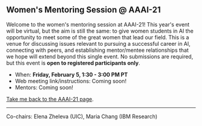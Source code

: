 ## Women's Mentoring Session @ AAAI-21

Welcome to the women's mentoring session at AAAI-21! This year's event will be virtual, but the aim is still the same: to give women students in AI the opportunity to meet some of the great women that lead our field. This is a venue for discussing issues relevant to pursuing a successful career in AI, connecting with peers, and establishing mentor/mentee relationships that we hope will extend beyond this single event. No submissions are required, but this event is **open to registered participants only**.

- When: **Friday, February 5, 1:30 - 3:00 PM PT**
- Web meeting link/instructions: Coming soon!
- Mentors: Coming soon!

[Take me back to the AAAI-21 page](https://aaai.org/Conferences/AAAI-21/).

*** 

Co-chairs: Elena Zheleva (UIC), Maria Chang (IBM Research)
